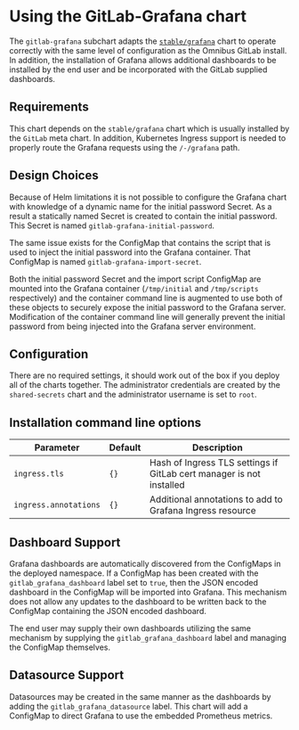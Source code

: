 # Using the GitLab-Grafana chart

The `gitlab-grafana` subchart adapts the [`stable/grafana`](https://github.com/helm/charts/tree/master/stable/grafana)
chart to operate correctly with the same level of configuration as the Omnibus
GitLab install. In addition, the installation of Grafana allows additional
dashboards to be installed by the end user and be incorporated with the
GitLab supplied dashboards.

## Requirements

This chart depends on the `stable/grafana` chart which is usually installed
by the `GitLab` meta chart. In addition, Kubernetes Ingress support is
needed to properly route the Grafana requests using the `/-/grafana` path.

## Design Choices

Because of Helm limitations it is not possible to configure the Grafana
chart with knowledge of a dynamic name for the initial password Secret.
As a result a statically named Secret is created to contain the initial
password. This Secret is named `gitlab-grafana-initial-password`.

The same issue exists for the ConfigMap that contains the script that
is used to inject the initial password into the Grafana container. That
ConfigMap is named `gitlab-grafana-import-secret`.

Both the initial password Secret and the import script ConfigMap are
mounted into the Grafana container (`/tmp/initial` and `/tmp/scripts`
respectively) and the container command line is augmented to use both
of these objects to securely expose the initial password to the
Grafana server. Modification of the container command line will
generally prevent the initial password from being injected into the
Grafana server environment.

## Configuration

There are no required settings, it should work out of the box if you deploy
all of the charts together. The administrator credentials are created by
the `shared-secrets` chart and the administrator username is set to `root`.

## Installation command line options

| Parameter             | Default | Description                                                          |
|-----------------------|---------|----------------------------------------------------------------------|
| `ingress.tls`         | `{}`    | Hash of Ingress TLS settings if GitLab cert manager is not installed |
| `ingress.annotations` | `{}`    | Additional annotations to add to Grafana Ingress resource            |

## Dashboard Support

Grafana dashboards are automatically discovered from the ConfigMaps in
the deployed namespace. If a ConfigMap has been created with the
`gitlab_grafana_dashboard` label set to `true`, then the JSON encoded
dashboard in the ConfigMap will be imported into Grafana. This mechanism
does not allow any updates to the dashboard to be written back to the
ConfigMap containing the JSON encoded dashboard.

The end user may supply their own dashboards utilizing the same mechanism
by supplying the `gitlab_grafana_dashboard` label and managing the
ConfigMap themselves.

## Datasource Support

Datasources may be created in the same manner as the dashboards by adding
the `gitlab_grafana_datasource` label. This chart will add a ConfigMap
to direct Grafana to use the embedded Prometheus metrics.
